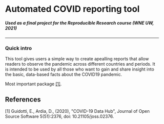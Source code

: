 # Automated COVID reporting tool

##### Used as a final project for the Reproducible Research course (WNE UW, 2021) 
---
### Quick intro
This tool gives users a simple way to create apealling reports that allow readers to observe the pandemic across different countries and periods. It is intended to be used by all those who want to gain and share insight into the basic, data-based facts about the COVID19 pandemic.


Most important package [[1]](#1).

## References
<a id="1">[1]</a> 
Guidotti, E., Ardia, D., (2020), "COVID-19 Data Hub", 
Journal of Open Source Software 5(51):2376, 
doi: 10.21105/joss.02376.
